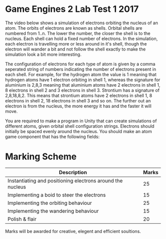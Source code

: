 # Game Engines 2 Lab Test 1 2017

The video below shows a simulation of electrons orbiting the nucleus of an atom. The orbits of electrons are known as shells. Orbital shells are numbered from 1..n. The lower the number, the closer the shell is to the nucleus. Each  shell can hold a fixed number of electrons. In the simulation, each electron is travelling more or less around in it's shell, though the electron will wander a bit and not follow the shell exactly to make the simulation look a bit more interesting.

The configuration of electrons for each type of atom is given by a comma seperated string of numbers indicating the number of electrons present in each shell. For example, for the hydrogen atom the value is 1 meaning that hydrogen atoms have 1 electron orbiting in shell 1, whereas the signature for aluminium is 2,8,3 meaning that aluminium atoms have 2 electrons in shell 1, 8 electrons in shell 2 and 3 electrons in shell 3. Strontium has a signature of  2,8,18,8,2. This means that strontium atoms have 2 electrons in shell 1, 8 electrons in shell 2, 18 electrons in shell 3 and so on. The further out an electron is from the nucleus, the more energy it has and the faster it will move.

You are required to make a program in Unity that can create simulations of different atoms, given orbital shell configuration strings. Electrons should initially be spaced evenly around the nucleus. You should make an atom game component that has the following fields:

# Marking Scheme
| Description | Marks |
|-------------|-------|
| Instantiating and positioning electrons around the nucleus | 25 |
| Implementing a boid to steer the electrons | 15 |
| Implementing the orbiting behaviour | 25 |
| Implementing the wandering behaviour | 15 |
| Polish & flair | 20 |

Marks will be awarded for creative, elegent and efficient soultions.